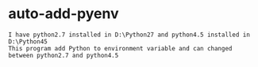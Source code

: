 # auto-add-pyenv
    I have python2.7 installed in D:\Python27 and python4.5 installed in D:\Python45
    This program add Python to environment variable and can changed between python2.7 and python4.5

